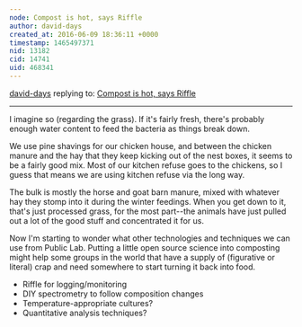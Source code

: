 ```yaml
---
node: Compost is hot, says Riffle
author: david-days
created_at: 2016-06-09 18:36:11 +0000
timestamp: 1465497371
nid: 13182
cid: 14741
uid: 468341
---
```




[david-days](../profile/david-days) replying to: [Compost is hot, says Riffle](../notes/cfastie/06-09-2016/compost-is-hot-says-riffle)

----
I imagine so (regarding the grass).  If it's fairly fresh, there's probably enough water content to feed the bacteria as things break down.

We use pine shavings for our chicken house, and between the chicken manure and the hay that they keep kicking out of the nest boxes, it seems to be a fairly good mix.  Most of our kitchen refuse goes to the chickens, so I guess that means we are using kitchen refuse via the long way.

The bulk is mostly the horse and goat barn manure, mixed with whatever hay they stomp into it during the winter feedings.  When you get down to it, that's just processed grass, for the most part--the animals have just pulled out a lot of the good stuff and concentrated it for us.

Now I'm starting to wonder what other technologies and techniques we can use from Public Lab.  Putting a little open source science into composting might help some groups in the world that have a supply of (figurative or literal) crap and need somewhere to start turning it back into food.

* Riffle for logging/monitoring
* DIY spectrometry to follow composition changes
* Temperature-appropriate cultures?
* Quantitative analysis techniques?